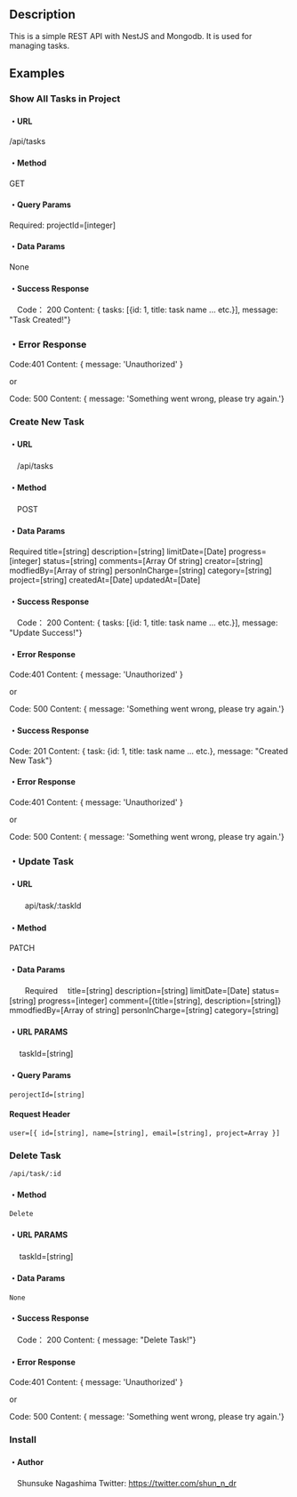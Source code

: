 ## Description

This is a simple REST API with NestJS and Mongodb.
It is used for managing tasks.

## Examples

### Show All Tasks in Project
#### ・URL
  /api/tasks
  
#### ・Method
  GET
  
#### ・Query Params
  Required:
  projectId=[integer]
  
#### ・Data Params
  None
  
#### ・Success Response
　Code： 200
  Content: { tasks: [{id: 1, title: task name ... etc.}], message: "Task Created!"}

### ・Error Response
  Code:401
  Content: { message: 'Unauthorized' }
  
  or
  
  Code: 500
  Content: { message: 'Something went wrong, please try again.'}
  
### Create New Task
#### ・URL
　/api/tasks
 
#### ・Method
　POST

#### ・Data Params
  Required
  title=[string]
  description=[string]
  limitDate=[Date]
  progress=[integer]
  status=[string]
  comments=[Array Of string]
  creator=[string]
  modfiedBy=[Array of string]
  personInCharge=[string]
  category=[string]
  project=[string]
  createdAt=[Date]
  updatedAt=[Date]
  
#### ・Success Response
　Code： 200
  Content: { tasks: [{id: 1, title: task name ... etc.}], message: "Update Success!"}

#### ・Error Response
  Code:401
  Content: { message: 'Unauthorized' }
  
  or
  
  Code: 500
  Content: { message: 'Something went wrong, please try again.'}
  
#### ・Success Response
  Code: 201
  Content: { task: {id: 1, title: task name ... etc.}, message: "Created New Task"}
  
#### ・Error Response
  Code:401
  Content: { message: 'Unauthorized' }
  
  or
  
  Code: 500
  Content: { message: 'Something went wrong, please try again.'}

### ・Update Task
#### ・URL
　　api/task/:taskId

#### ・Method
   PATCH

#### ・Data Params
　　Required
  　title=[string]
   description=[string]
   limitDate=[Date]
   status=[string]
   progress=[integer]
   comment=[{title=[string], description=[string]}
   mmodfiedBy=[Array of string]
   personInCharge=[string]
   category=[string]

#### ・URL PARAMS
　  taskId=[string]

#### ・Query Params
    perojectId=[string]

#### Request Header
    user=[{ id=[string], name=[string], email=[string], project=Array }]
    
### Delete Task
    /api/task/:id
    
#### ・Method
    Delete
    
#### ・URL PARAMS
　  taskId=[string]
   
#### ・Data Params
    None

#### ・Success Response
　Code： 200
  Content: { message: "Delete Task!"}

#### ・Error Response
  Code:401
  Content: { message: 'Unauthorized' }
  
  or
  
  Code: 500
  Content: { message: 'Something went wrong, please try again.'}
  
### Install



#### ・Author
　Shunsuke Nagashima
  Twitter: https://twitter.com/shun_n_dr
